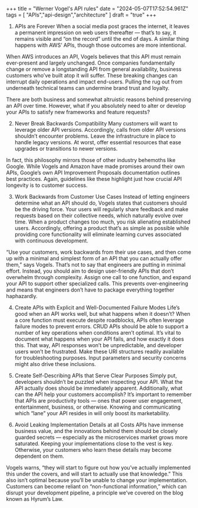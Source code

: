 +++ 
title = "Werner Vogel's API rules"
date = "2024-05-07T17:52:54.961Z"
tags = [ "APIs","api-design","architecture" ]
draft = "true"
+++
1. APIs are Forever
When a social media post graces the internet, it leaves a permanent impression on web users thereafter — that’s to say, it remains visible and “on the record” until the end of days. A similar thing happens with AWS’ APIs, though those outcomes are more intentional.

When AWS introduces an API, Vogels believes that this API must remain ever-present and largely unchanged. Once companies fundamentally change or remove a longstanding API from general availability, business customers who’ve built atop it will suffer. These breaking changes can interrupt daily operations and impact end-users. Pulling the rug out from underneath technical teams can undermine brand trust and loyalty.

There are both business and somewhat altruistic reasons behind preserving an API over time. However, what if you absolutely need to alter or develop your APIs to satisfy new frameworks and feature requests?

2. Never Break Backwards Compatibility
Many customers will want to leverage older API versions. Accordingly, calls from older API versions shouldn’t encounter problems. Leave the infrastructure in place to handle legacy versions. At worst, offer essential resources that ease upgrades or transitions to newer versions.

In fact, this philosophy mirrors those of other industry behemoths like Google. While Vogels and Amazon have made promises around their own APIs, Google’s own API Improvement Proposals documentation outlines best practices. Again, guidelines like these highlight just how crucial API longevity is to customer success.

3. Work Backwards from Customer Use Cases
Instead of letting engineers determine what an API should do, Vogels states that customers should be the driving force. Your users will regularly share feedback and make requests based on their collective needs, which naturally evolve over time. When a product changes too much, you risk alienating established users. Accordingly, offering a product that’s as simple as possible while providing core functionality will eliminate learning curves associated with continuous development.

“Use your customers, work backwards from their use cases, and then come up with a minimal and simplest form of an API that you can actually offer them,” says Vogels. That’s not to say that engineers are putting in minimal effort. Instead, you should aim to design user-friendly APIs that don’t overwhelm through complexity. Assign one call to one function, and expand your API to support other specialized calls. This prevents over-engineering and means that engineers don’t have to package everything together haphazardly.

4. Create APIs with Explicit and Well-Documented Failure Modes
Life’s good when an API works well, but what happens when it doesn’t? When a core function must execute despite roadblocks, APIs often leverage failure modes to prevent errors. CRUD APIs should be able to support a number of key operations when conditions aren’t optimal. It’s vital to document what happens when your API fails, and how exactly it does this. That way, API responses won’t be unpredictable, and developer users won’t be frustrated. Make these URI structures readily available for troubleshooting purposes. Input parameters and security concerns might also drive these inclusions.

5. Create Self-Describing APIs that Serve Clear Purposes
Simply put, developers shouldn’t be puzzled when inspecting your API. What the API actually does should be immediately apparent. Additionally, what can the API help your customers accomplish? It’s important to remember that APIs are productivity tools — ones that power user engagement, entertainment, business, or otherwise. Knowing and communicating which “lane” your API resides in will only boost its marketability.

6. Avoid Leaking Implementation Details at all Costs
APIs have immense business value, and the innovations behind them should be closely guarded secrets — especially as the microservices market grows more saturated. Keeping your implementations close to the vest is key. Otherwise, your customers who learn these details may become dependent on them.

Vogels warns, “they will start to figure out how you’ve actually implemented this under the covers, and will start to actually use that knowledge.” This also isn’t optimal because you’ll be unable to change your implementation. Customers can become reliant on “non-functional information,” which can disrupt your development pipeline, a principle we’ve covered on the blog known as Hyrum’s Law.


